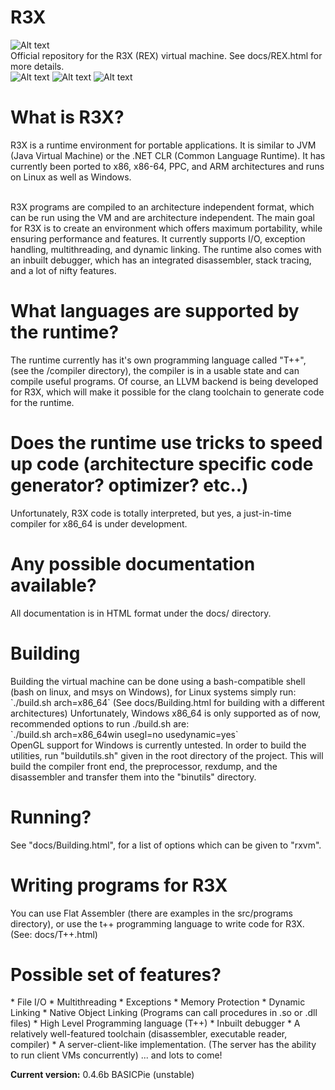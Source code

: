 R3X
===
![Alt text](http://i.imgur.com/Klw1O26.png)<br>
Official repository for the R3X (REX) virtual machine. See docs/REX.html for more details.<br>
![Alt text](http://i.imgur.com/c97xG9g.png "R3X Running on Linux64 with example program and debugger")
![Alt text](http://i.imgur.com/wcPCVSP.png "R3X running a program written in t++")
![Alt text](http://i.imgur.com/tLGIFQK.png "R3X running on Windows with example program")

<h1>What is R3X?</h1>
R3X is a runtime environment for portable applications. It is similar to JVM (Java Virtual Machine) or the .NET CLR (Common Language Runtime).
It has currently been ported to x86, x86-64, PPC, and ARM architectures and runs on Linux as well as Windows.<br>
<br>

R3X programs are compiled to an architecture independent format, which can be run using the VM 
and are architecture independent. The main goal for R3X is to create an environment which offers maximum portability,
while ensuring performance and features. It currently supports I/O, exception handling, multithreading, and dynamic linking.
The runtime also comes with an inbuilt debugger, which has an integrated disassembler, stack tracing, 
and a lot of nifty features. <br>

<h1>What languages are supported by the runtime? </h1>
The runtime currently has it's own programming language called "T++", (see the /compiler directory), the compiler is in a usable state
and can compile useful programs. Of course, an LLVM backend is being developed for R3X, which will make it 
possible for the clang toolchain to generate code for the runtime.

<h1>Does the runtime use tricks to speed up code (architecture specific code generator? optimizer? etc..)</h1>
Unfortunately, R3X code is totally interpreted, but yes, a just-in-time compiler for x86_64 is under development.<br>

<h1>Any possible documentation available?</h1>
All documentation is in HTML format under the docs/ directory.<br>

<h1>Building</h1>
Building the virtual machine can be done using a bash-compatible shell (bash on linux, and msys on Windows), for Linux systems simply run: <br> 
`./build.sh arch=x86_64` (See docs/Building.html for building with a different architectures)
Unfortunately, Windows x86_64 is only supported as of now, recommended options to run ./build.sh are:<br>
`./build.sh arch=x86_64win usegl=no usedynamic=yes`<br>
OpenGL support for Windows is currently untested.
In order to build the utilities, run "buildutils.sh" given in the root directory of the project. This will build the compiler front end, the preprocessor, rexdump, and the disassembler and transfer them into
the "binutils" directory.
<h1>Running?</h1>
See "docs/Building.html", for a list of options which can be given to "rxvm".

<h1>Writing programs for R3X</h1>

You can use Flat Assembler (there are examples in the src/programs directory), or use the t++ programming language to write code for R3X. (See: docs/T++.html)

<h1>Possible set of features?</h1>
* File I/O
* Multithreading
* Exceptions
* Memory Protection
* Dynamic Linking
* Native Object Linking (Programs can call procedures in .so or .dll files)
* High Level Programming language (T++)
* Inbuilt debugger
* A relatively well-featured toolchain (disassembler, executable reader, compiler)
* A server-client-like implementation. (The server has the ability to run client VMs concurrently)
... and lots to come!


<b>Current version:</b> 0.4.6b BASICPie (unstable)<br>
